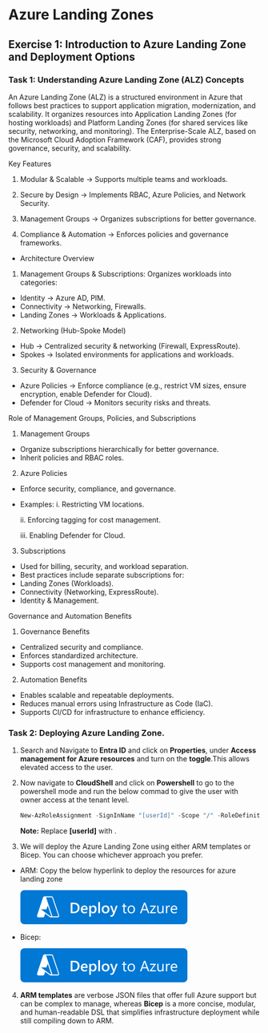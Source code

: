 # Azure Landing Zones

## Exercise 1: Introduction to Azure Landing Zone and Deployment Options

### Task 1: Understanding Azure Landing Zone (ALZ) Concepts 
An Azure Landing Zone (ALZ) is a structured environment in Azure that follows best practices to support application migration, modernization, and scalability. It organizes resources into Application Landing Zones (for hosting workloads) and Platform Landing Zones (for shared services like security, networking, and monitoring). The Enterprise-Scale ALZ, based on the Microsoft Cloud Adoption Framework (CAF), provides strong governance, security, and scalability.

Key Features

1. Modular & Scalable → Supports multiple teams and workloads.

2. Secure by Design → Implements RBAC, Azure Policies, and Network Security.

3. Management Groups → Organizes subscriptions for better governance.

4. Compliance & Automation → Enforces policies and governance frameworks.

- Architecture Overview

1. Management Groups & Subscriptions: Organizes workloads into categories:
 - Identity → Azure AD, PIM.
 - Connectivity → Networking, Firewalls.
 - Landing Zones → Workloads & Applications.

2. Networking (Hub-Spoke Model)

 - Hub → Centralized security & networking (Firewall, ExpressRoute).
 - Spokes → Isolated environments for applications and workloads.

3. Security & Governance

 - Azure Policies → Enforce compliance (e.g., restrict VM sizes, ensure encryption, enable Defender for Cloud).
 - Defender for Cloud → Monitors security risks and threats.

Role of Management Groups, Policies, and Subscriptions

1. Management Groups
 - Organize subscriptions hierarchically for better governance.
 - Inherit policies and RBAC roles.

2. Azure Policies
 - Enforce security, compliance, and governance.
 - Examples:
    i. Restricting VM locations.

    ii. Enforcing tagging for cost management.

    iii. Enabling Defender for Cloud.

3. Subscriptions
 - Used for billing, security, and workload separation.
 - Best practices include separate subscriptions for:
 - Landing Zones (Workloads).
 - Connectivity (Networking, ExpressRoute).
 - Identity & Management.

Governance and Automation Benefits

1. Governance Benefits
 - Centralized security and compliance.
 - Enforces standardized architecture.
 - Supports cost management and monitoring.

2. Automation Benefits
 - Enables scalable and repeatable deployments.
 - Reduces manual errors using Infrastructure as Code (IaC).
 - Supports CI/CD for infrastructure to enhance efficiency.


### Task 2: Deploying Azure Landing Zone.

1. Search and Navigate to **Entra ID** and click on **Properties**, under **Access management for Azure resources** and turn on the **toggle**.This allows elevated access to the user.

1. Now navigate to **CloudShell** and click on **Powershell** to go to the powershell mode and run the below commad to give the user with owner access at the tenant level.

   ```powershell
   New-AzRoleAssignment -SignInName "[userId]" -Scope "/" -RoleDefinitionName "Owner"
   ```
   **Note:** Replace **[userId]** with **<inject key="AzureAdUserEmail"></inject>**.

1. We will deploy the Azure Landing Zone using either ARM templates or Bicep. You can choose whichever approach you prefer.

 - ARM: Copy the below hyperlink to deploy the resources for azure landing zone

    [![Deploy to Azure](https://raw.githubusercontent.com/Azure/azure-quickstart-templates/master/1-CONTRIBUTION-GUIDE/images/deploytoazure.svg?sanitize=true)](https://aka.ms/caf/ready/accelerator)

 - Bicep:

    ![Deploy to Azure](https://raw.githubusercontent.com/Azure/azure-quickstart-templates/master/1-CONTRIBUTION-GUIDE/images/deploytoazure.svg?sanitize=true)

4. **ARM templates** are verbose JSON files that offer full Azure support but can be complex to manage, whereas **Bicep** is a more concise, modular, and human-readable DSL that simplifies infrastructure deployment while still compiling down to ARM.
